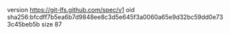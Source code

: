 version https://git-lfs.github.com/spec/v1
oid sha256:bfcdff7b5ea6b7d9848ee8c3d5e645f3a0060a65e9d32bc59dd0e733c45beb5b
size 87
